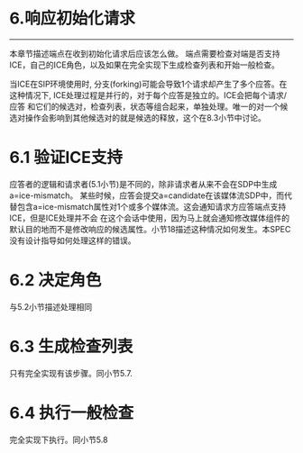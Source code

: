 ﻿# 6.响应初始化请求
------
本章节描述端点在收到初始化请求后应该怎么做。
端点需要检查对端是否支持ICE，自己的ICE角色，以及如果在完全实现下生成检查列表和开始一般检查。

当ICE在SIP环境使用时, 分支(forking)可能会导致1个请求却产生了多个应答。在这种情况下, ICE处理过程是并行的，对于每个应答是独立的。ICE会把每个请求/应答
和它们的候选对，检查列表，状态等组合起来，单独处理。唯一的对一个候选对操作会影响到其他候选对的就是候选的释放，这个在8.3小节中讨论。

# 6.1 验证ICE支持

应答者的逻辑和请求者(5.1小节)是不同的，除非请求者从来不会在SDP中生成 a=ice-mismatch。
某些时候，应答会提交a=candidate在该媒体流SDP中，而代替包含a=ice-mismatch属性对1个或多个媒体流。这会通知请求方应答端点支持ICE，但是ICE处理并不会
在这个会话中使用，因为马上就会通知修改媒体组件的默认目的地而不是修改响应的候选属性。小节18描述这种情况如何发生。本SPEC没有设计指导如何处理这样的错误。

# 6.2 决定角色
与5.2小节描述处理相同

# 6.3 生成检查列表
只有完全实现有该步骤。同小节5.7.

# 6.4 执行一般检查
完全实现下执行。同小节5.8



